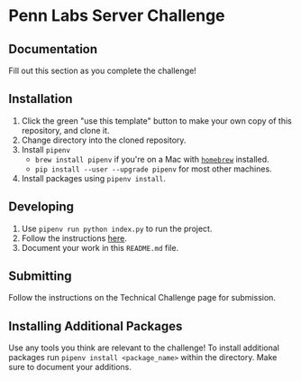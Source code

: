 # Penn Labs Server Challenge

## Documentation
Fill out this section as you complete the challenge!

## Installation
1. Click the green "use this template" button to make your own copy of this repository, and clone it. 
2. Change directory into the cloned repository.
3. Install `pipenv`
   * `brew install pipenv` if you're on a Mac with [`homebrew`](https://brew.sh/) installed.
   * `pip install --user --upgrade pipenv` for most other machines.
4. Install packages using `pipenv install`.

## Developing
1. Use `pipenv run python index.py` to run the project.
2. Follow the instructions [here](https://www.notion.so/pennlabs/Server-Challenge-Spring-20-5a14bc18fb2f44ba90a61ba86b6fc426).
3. Document your work in this `README.md` file.

## Submitting
Follow the instructions on the Technical Challenge page for submission.

## Installing Additional Packages
Use any tools you think are relevant to the challenge! To install additional packages 
run `pipenv install <package_name>` within the directory. Make sure to document your additions.
